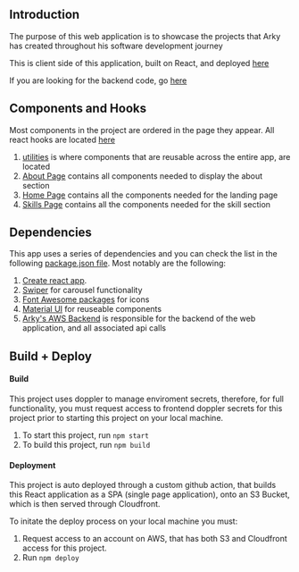## Introduction
The purpose of this web application is to showcase the projects that Arky has created throughout his software development journey

This is client side of this application, built on React, and deployed [here](https://arkyasmal.com)

If you are looking for the backend code, go [here](https://github.com/aasmal97/Arky-Personal-Website-AWS-CDK)
## Components and Hooks
Most components in the project are ordered in the page they appear. All react hooks are located [here](./src/hooks/)

1. [utilities](./src/utilities/) is where components that are reusable across the entire app, are located
2. [About Page](./src/pages/aboutPage/) contains all components needed to display the about section
3. [Home Page](./src/pages/homePage/) contains all the components needed for the landing page
4. [Skills Page](./src/pages/skillsPage/) contains all the components needed for the skill section

## Dependencies
This app uses a series of dependencies and you can check the list in the following [package.json file](./package.json). Most notably are the following: 
1. [Create react app](https://create-react-app.dev/).
2.  [Swiper](https://swiperjs.com/) for carousel functionality
3. [Font Awesome packages](https://fontawesome.com/) for icons
4. [Material UI](https://mui.com/) for reuseable components
5. [Arky's AWS Backend](https://github.com/aasmal97/Arky-Personal-Website-AWS-CDK/tree/master) is responsible for the backend of the web application, and all associated api calls
## Build + Deploy
#### Build 
This project uses doppler to manage enviroment secrets, therefore, for full functionality, you must request access to frontend doppler secrets for this project prior to starting this project on your local machine. 

1. To start this project, run ```npm start```
2. To build this project, run ```npm build```

#### Deployment
This project is auto deployed through a custom github action, that builds this React application as a SPA (single page application), onto an S3 Bucket, which is then served through Cloudfront. 

To initate the deploy process on your local machine you must:
1. Request access to an account on AWS, that has both S3 and Cloudfront access for this project.
2. Run ```npm deploy```
